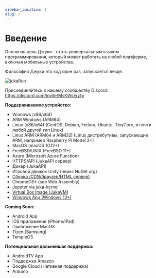 ```yaml
---
sidebar_position: 1
slug: /
---
```


# Введение

Основная цель Джуки - стать универсальным языком программирования, который может работать на любой платформе, включая мобильные устройства.

Философия Джуки это код один раз, запускается везде.

![jukaRun](/img/latestjuka.gif)

Присоединяйтесь к нашему сообществу Discord: https://discord.com/invite/MsKWsErzfp

__Поддерживаемое устройство:__
- Windows (x86/x64)
- ARM Windows (ARM64)
- Linux (x86/x64) (CentOS, Debian, Fedora, Ubuntu, TinyCore, и почти любой другой тип Linux)
- Linux ARM (ARM64 и ARM32) (Linux дистрибутивы, запускающие ARM, например Raspberry Pi Model 2+)
- MacOS (macOS 10.12+)
- FreeBSD/UNIX (FreeBSD 11+)
- Azure (Microsoft Azure Function)
- HTTPS/API (JukaAPI сервер)
- Докер (JukaAPI)
- Игровой движок Unity (через NuGet.org)
- [Сборка (CDN/браузер/HTML сервер)](https://github.com/jukaLang/juka-webassembly)
- ChromeOS* (see Web Assembly)
- [Jupyter via juka-kernel](https://github.com/jukaLang/juka-kernel)
- [Virtual Box Image (JukaVM)](https://github.com/jukaLang/jukaVM)
- [Windows App (Windows 10+)](https://github.com/jukaLang/JukaApp)

**__Coming Soon:__**
- Android App
- iOS приложение (iPhone/iPad)
- Приложение MacOS
- Tizen (Samsung)
- TempleOS

__Потенциальная дальнейшая поддержка:__
- AndroidTV App
- Поддержка Amazon
- Google Cloud (Нативная поддержка)
- Arduino



